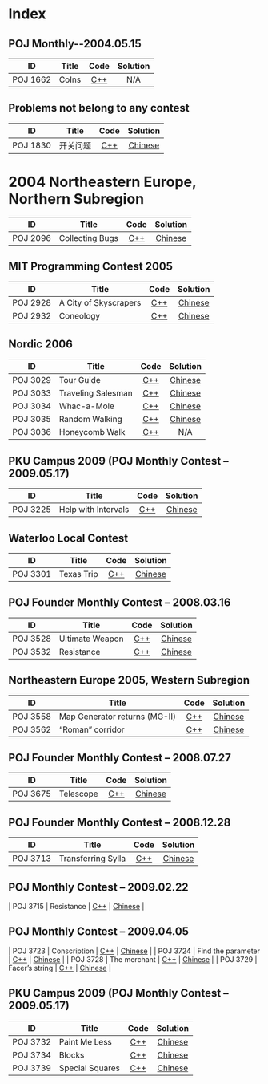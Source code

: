 # Index

## POJ Monthly--2004.05.15
| ID   		| Title 										| Code		  					| Solution								| 
| -----		|--------------------------						| :-----:						| :-----:								| 
| POJ 1662 	| CoIns											| [C++](poj1662.pas) 		    | N/A									|


## Problems not belong to any contest
| ID   		| Title 										| Code		  					| Solution								| 
| -----		|--------------------------						| :-----:						| :-----:								| 
| POJ 1830 	| 开关问题										| [C++](poj1830.cpp) 		    | [Chinese](poj1830.Solution_CN.md)		|

# 2004 Northeastern Europe, Northern Subregion
| ID   		| Title 										| Code		  					| Solution								| 
| -----		|--------------------------						| :-----:						| :-----:								| 
| POJ 2096 	| Collecting Bugs 								| [C++](poj2096.cpp) 		    | [Chinese](poj2096.Solution_CN.md)		|

## MIT Programming Contest 2005
| ID   		| Title 										| Code		  					| Solution								| 
| -----		|--------------------------						| :-----:						| :-----:								| 
| POJ 2928 	| A City of Skyscrapers							| [C++](poj2928.cpp) 		    | [Chinese](poj2928.Solution_CN.md)		|
| POJ 2932 	| Coneology										| [C++](poj2932.cpp) 		    | [Chinese](poj2932.Solution_CN.md)		|


## Nordic 2006
| ID   		| Title 										| Code		  					| Solution								| 
| -----		|--------------------------						| :-----:						| :-----:								| 
| POJ 3029 	| Tour Guide									| [C++](poj3029.cpp) 		    | [Chinese](poj3029.Solution_CN.md)		|
| POJ 3033 	| Traveling Salesman							| [C++](poj3033.cpp) 		    | [Chinese](poj3033.Solution_CN.md)		|
| POJ 3034 	| Whac-a-Mole									| [C++](poj3034.cpp) 		    | [Chinese](poj3034.Solution_CN.md)		|
| POJ 3035 	| Random Walking								| [C++](poj3035.cpp) 		    | [Chinese](poj3035.Solution_CN.md)		|
| POJ 3036 	| Honeycomb Walk								| [C++](poj3036.cpp) 		    | N/A									|

## PKU Campus 2009 (POJ Monthly Contest – 2009.05.17)
| ID   		| Title 										| Code		  					| Solution								| 
| -----		|--------------------------						| :-----:						| :-----:								| 
| POJ 3225 	| Help with Intervals							| [C++](poj3225.cpp) 		    | [Chinese](poj3225.Solution_CN.md)		|

## Waterloo Local Contest
| ID   		| Title 										| Code		  					| Solution								| 
| -----		|--------------------------						| :-----:						| :-----:								| 
| POJ 3301 	| Texas Trip									| [C++](poj3301.cpp) 		    | [Chinese](poj3301.Solution_CN.md)		|

## POJ Founder Monthly Contest – 2008.03.16
| ID   		| Title 										| Code		  					| Solution								| 
| -----		|--------------------------						| :-----:						| :-----:								| 
| POJ 3528 	| Ultimate Weapon								| [C++](poj3528.cpp) 		    | [Chinese](poj3528.Solution_CN.md)		|
| POJ 3532 	| Resistance									| [C++](poj3532.cpp) 		    | [Chinese](poj3532.Solution_CN.md)		|

## Northeastern Europe 2005, Western Subregion
| ID   		| Title 										| Code		  					| Solution								| 
| -----		|--------------------------						| :-----:						| :-----:								| 
| POJ 3558 	| Map Generator returns (MG-II)					| [C++](poj3558.cpp) 		    | [Chinese](poj3558.Solution_CN.md)		|
| POJ 3562 	| “Roman” corridor								| [C++](poj3562.cpp) 		    | [Chinese](poj3562.Solution_CN.md)		|

## POJ Founder Monthly Contest – 2008.07.27
| ID   		| Title 										| Code		  					| Solution								| 
| -----		|--------------------------						| :-----:						| :-----:								| 
| POJ 3675 	| Telescope										| [C++](poj3675.cpp) 		    | [Chinese](poj3675.Solution_CN.md)		|

## POJ Founder Monthly Contest – 2008.12.28
| ID   		| Title 										| Code		  					| Solution								| 
| -----		|--------------------------						| :-----:						| :-----:								| 
| POJ 3713 	| Transferring Sylla							| [C++](poj3713.cpp) 		    | [Chinese](poj3713.Solution_CN.md)		|

## POJ Monthly Contest – 2009.02.22
| POJ 3715 	| Resistance									| [C++](poj3715.cpp) 		    | [Chinese](poj3715.Solution_CN.md)		|

## POJ Monthly Contest – 2009.04.05
| POJ 3723 	| Conscription									| [C++](poj3723.cpp) 		    | [Chinese](poj3723.Solution_CN.md)		|
| POJ 3724 	| Find the parameter							| [C++](poj3724.cpp) 		    | [Chinese](poj3724.Solution_CN.md)		|
| POJ 3728 	| The merchant									| [C++](poj3728.cpp) 		    | [Chinese](poj3728.Solution_CN.md)		|
| POJ 3729 	| Facer’s string								| [C++](poj3729.cpp) 		    | [Chinese](poj3729.Solution_CN.md)		|

## PKU Campus 2009 (POJ Monthly Contest – 2009.05.17)
| ID   		| Title 										| Code		  					| Solution								| 
| -----		|--------------------------						| :-----:						| :-----:								| 
| POJ 3732 	| Paint Me Less									| [C++](poj3732.cpp) 		    | [Chinese](poj3732.Solution_CN.md)		|
| POJ 3734 	| Blocks										| [C++](poj3734.cpp) 		    | [Chinese](poj3734.Solution_CN.md)		|
| POJ 3739 	| Special Squares								| [C++](poj3739.cpp) 		    | [Chinese](poj3739.Solution_CN.md)		|



